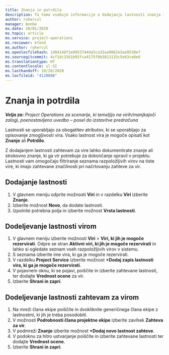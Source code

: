 ```yaml
---
title: Znanja in potrdila
description: Ta tema vsebuje informacije o dodajanju lastnosti znanja in potrdil v vire.
author: ruhercul
manager: Annbe
ms.date: 10/01/2020
ms.topic: article
ms.service: project-operations
ms.reviewer: kfend
ms.author: ruhercul
ms.openlocfilehash: 1d04148f2e0953744da5ca32aa9062e3ae9530e7
ms.sourcegitcommit: 4cf1dc1561b92fca4175f0b3813133c5e63ce8e6
ms.translationtype: HT
ms.contentlocale: sl-SI
ms.lasthandoff: 10/28/2020
ms.locfileid: "4128888"
---
```

# <a name="skills-and-certifications"></a>Znanja in potrdila
_**Velja za:** Project Operations za scenarije, ki temeljijo na virih/manjkajoči zalogi, poenostavljeno uvedbo – posel do izstavitve predračuna_

Lastnosti se uporabljajo za obogatitev atributov, ki se uporabljajo za opisovanje zmogljivosti vira. Vsako lastnost vira je mogoče opisati kot **Znanje** ali **Potrdilo**.

Z dodajanjem lastnosti zahtevam za vire lahko dokumentirate znanje ali strokovno znanje, ki ga vir potrebuje za dokončanje opravil v projektu. Lastnosti vam omogočajo filtriranje seznama razpoložljivih virov na tiste vire, ki imajo zahtevane značilnosti pri načrtovanju zahteve za vir.

## <a name="add-characteristics"></a>Dodajanje lastnosti

1. V glavnem meniju odprite možnosti **Viri** in v razdelku **Viri** izberite **Znanje**.
2. Izberite možnost **Novo**, da dodate lastnosti.
3. Izpolnite potrebna polja in izberite možnost **Vrsta lastnosti**.

## <a name="assign-characteristics-to-resources"></a>Dodeljevanje lastnosti virom

1. V glavnem meniju izberite možnosti **Viri** > **Viri, ki jih je mogoče rezervirati**. Odpre se stran **Aktivni viri, ki jih je mogoče rezervirati** in lahko si ogledate seznam vseh razpoložljivih virov v sistemu.
2. S seznama izberite ime vira, ki ga je mogoče rezervirati.
3. V razdelku **Project Service** izberite možnost **+Dodaj zapis lastnosti vira, ki ga je mogoče rezervirati**.
4. V pojavnem oknu, ki se pojavi, poiščite in izberite zahtevane lastnosti, ter dodajte **Vrednost ocene** za vir.
5. Izberite **Shrani in zapri**.

## <a name="assign-characteristics-to-resource-requirements"></a>Dodeljevanje lastnosti zahtevam za virom

1. Na mreži člana ekipe poiščite in dvokliknite generičnega člana ekipe z lastnostmi, ki jih je treba posodobiti.
2. V možnosti **Podrobnosti člana projektne ekipe** izberite zavihek **Zahteva za vir**.
3. V podmreži **Znanje** izberite možnost **+Dodaj novo lastnost zahteve**.
4. V podoknu za hitro ustvarjanje poiščite in izberite zahtevane lastnosti ter dodajte **Vrednost ocene**.
5. Izberite **Shrani in zapri**.